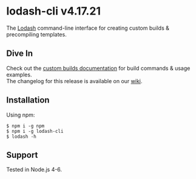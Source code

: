# lodash-cli v4.17.21

The [Lodash](https://lodash.com/) command-line interface for creating custom builds & precompiling templates.

## Dive In

Check out the [custom builds documentation](https://lodash.com/custom-builds) for build commands & usage examples.<br>
The changelog for this release is available on our [wiki](https://github.com/lodash/lodash-cli/wiki/Changelog).

## Installation

Using npm:

```shell
$ npm i -g npm
$ npm i -g lodash-cli
$ lodash -h
```

## Support

Tested in Node.js 4-6.
